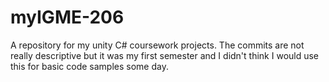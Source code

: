 # myIGME-206

A repository for my unity C# coursework projects.
The commits are not really descriptive but it was my first semester and I didn't think I would use this for basic code samples some day.
